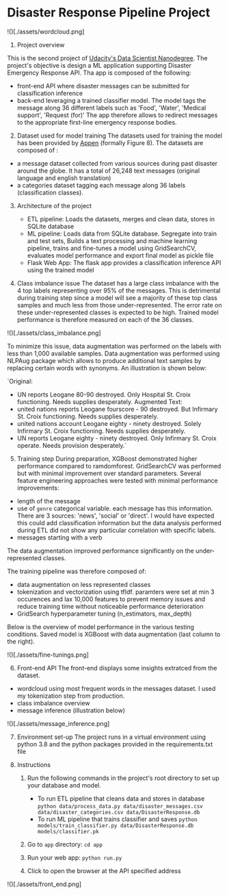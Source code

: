 # Disaster Response Pipeline Project

!()[./assets/wordcloud.png]

1. Project overview

This is the second project of [Udacity's Data Scientist Nanodegree](https://www.udacity.com/course/data-scientist-nanodegree--nd025).
The project's objective is design a ML application supporting Disaster Emergency Response API. Tha app is composed of the following:
- front-end API where disaster messages can be submitted for classification inference
- back-end leveraging a trained classifier model. The model tags the message along 36 different labels such as 'Food', 'Water', 'Medical support', 'Request (for)'
The app therefore allows to redirect messages to the appropriate first-line emergency response bodies.

2. Dataset used for model training
The datasets used for training the model has been provided by [Appen](https://www.figure-eight.com/) (formally Figure 8). The datasets are composed of :
- a message dataset collected from various sources during past disaster around the globe. It has a total of 26,248 text messages (original language and english translation)
- a categories dataset tagging each message along 36 labels (classification classes).

3. Architecture of the project
    - ETL pipeline: Loads the datasets, merges and clean data, stores in SQLite database
    - ML pipeline: Loads data from SQLite database. Segregate into train and test sets, Builds a text processing and machine learning pipeline, trains and fine-tunes a model using GridSearchCV, evaluates model performance and export final model as pickle file
    - Flask Web App: The flask app provides a classification inference API using the trained model

4. Class imbalance issue
The dataset has a large class imbalance with the 4 top labels representing over 95% of the messages. This is detrimental during training step since a model will see a majority of these top class samples and much less from those under-represented. The error rate on these under-represented classes is expected to be high. Trained model performance is therefore measured on each of the 36 classes.

!()[./assets/class_imbalance.png]

To minimize this issue, data augmentation was performed on the labels with less than 1,000 available samples. Data augmentation was performed using NLPAug package which allows to produce additional text samples by replacing certain words with synonyms. An illustration is shown below:

`Original:
- UN reports Leogane 80-90 destroyed. Only Hospital St. Croix functioning. Needs supplies desperately.
Augmented Text:
- united nations reports Leogane fourscore - 90 destroyed. But Infirmary St. Croix functioning. Needs supplies desperately.
- united nations account Leogane eighty - ninety destroyed. Solely Infirmary St. Croix functioning. Needs supplies desperately.
- UN reports Leogane eighty - ninety destroyed. Only Infirmary St. Croix operate. Needs provision desperately.`

5. Training step
During preparation, XGBoost demonstrated higher performance compared to ramdomforest. GridSearchCV was performed but with minimal improvement over standard parameters. Several feature engineering approaches were tested with minimal performance improvements:
- length of the message
- use of `genre` categorical variable. each message has this information. There are 3 sources: 'news', 'social' or 'direct'. I would have expected this could add classification information but the data analysis performed during ETL did not show any particular correlation with specific labels.
- messages starting with a verb

The data augmentation improved performance significantly on the under-represented classes.

The training pipeline was therefore composed of:
- data augmentation on less represented classes
- tokenization and vectorization using tfIdf. paramters were set at min 3 occurences and lax 10,000 features to prevent memory issues and reduce training time without noticeable performance deterioration
- GridSearch hyperparameter tuning (n_estimators, max_depth)

Below is the overview of model performance in the various testing conditions. Saved model is XGBoost with data augmentation (last column to the right).

!()[./assets/fine-tunings.png]

6. Front-end API
The front-end displays some insights extratced from the dataset.
- wordcloud using most frequent words in the messages dataset. I used my tokenization step from production.
- class imbalance overview
- message inference (illustration below)

!()[./assets/message_inference.png]

7. Environment set-up
The project runs in a virtual environment using python 3.8 and the python packages provided in the requirements.txt file

8. Instructions
    1. Run the following commands in the project's root directory to set up your database and model.

        - To run ETL pipeline that cleans data and stores in database
            `python data/process_data.py data/disaster_messages.csv data/disaster_categories.csv data/DisasterResponse.db`
        - To run ML pipeline that trains classifier and saves
            `python models/train_classifier.py data/DisasterResponse.db models/classifier.pk`

    2. Go to `app` directory: `cd app`

    3. Run your web app: `python run.py` 

    4. Click to open the browser at the API specified address


!()[./assets/front_end.png]